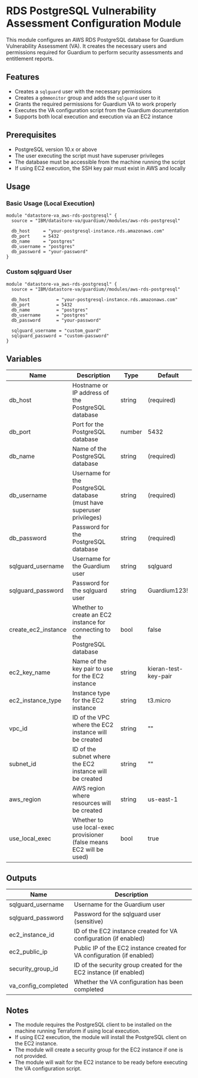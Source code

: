 # RDS PostgreSQL Vulnerability Assessment Configuration Module

This module configures an AWS RDS PostgreSQL database for Guardium Vulnerability Assessment (VA). It creates the necessary users and permissions required for Guardium to perform security assessments and entitlement reports.

## Features

- Creates a `sqlguard` user with the necessary permissions
- Creates a `gdmmonitor` group and adds the `sqlguard` user to it
- Grants the required permissions for Guardium VA to work properly
- Executes the VA configuration script from the Guardium documentation
- Supports both local execution and execution via an EC2 instance

## Prerequisites

- PostgreSQL version 10.x or above
- The user executing the script must have superuser privileges
- The database must be accessible from the machine running the script
- If using EC2 execution, the SSH key pair must exist in AWS and locally

## Usage

### Basic Usage (Local Execution)

```hcl
module "datastore-va_aws-rds-postgresql" {
  source = "IBM/datastore-va/guardium//modules/aws-rds-postgresql"

  db_host     = "your-postgresql-instance.rds.amazonaws.com"
  db_port     = 5432
  db_name     = "postgres"
  db_username = "postgres"
  db_password = "your-password"
}
```

### Custom sqlguard User

```hcl
module "datastore-va_aws-rds-postgresql" {
  source = "IBM/datastore-va/guardium//modules/aws-rds-postgresql"

  db_host          = "your-postgresql-instance.rds.amazonaws.com"
  db_port          = 5432
  db_name          = "postgres"
  db_username      = "postgres"
  db_password      = "your-password"
  
  sqlguard_username = "custom_guard"
  sqlguard_password = "custom-password"
}
```

## Variables

| Name | Description | Type | Default |
|------|-------------|------|---------|
| db_host | Hostname or IP address of the PostgreSQL database | string | (required) |
| db_port | Port for the PostgreSQL database | number | 5432 |
| db_name | Name of the PostgreSQL database | string | (required) |
| db_username | Username for the PostgreSQL database (must have superuser privileges) | string | (required) |
| db_password | Password for the PostgreSQL database | string | (required) |
| sqlguard_username | Username for the Guardium user | string | sqlguard |
| sqlguard_password | Password for the sqlguard user | string | Guardium123! |
| create_ec2_instance | Whether to create an EC2 instance for connecting to the PostgreSQL database | bool | false |
| ec2_key_name | Name of the key pair to use for the EC2 instance | string | kieran-test-key-pair |
| ec2_instance_type | Instance type for the EC2 instance | string | t3.micro |
| vpc_id | ID of the VPC where the EC2 instance will be created | string | "" |
| subnet_id | ID of the subnet where the EC2 instance will be created | string | "" |
| aws_region | AWS region where resources will be created | string | us-east-1 |
| use_local_exec | Whether to use local-exec provisioner (false means EC2 will be used) | bool | true |

## Outputs

| Name | Description |
|------|-------------|
| sqlguard_username | Username for the Guardium user |
| sqlguard_password | Password for the sqlguard user (sensitive) |
| ec2_instance_id | ID of the EC2 instance created for VA configuration (if enabled) |
| ec2_public_ip | Public IP of the EC2 instance created for VA configuration (if enabled) |
| security_group_id | ID of the security group created for the EC2 instance (if enabled) |
| va_config_completed | Whether the VA configuration has been completed |

## Notes

- The module requires the PostgreSQL client to be installed on the machine running Terraform if using local execution.
- If using EC2 execution, the module will install the PostgreSQL client on the EC2 instance.
- The module will create a security group for the EC2 instance if one is not provided.
- The module will wait for the EC2 instance to be ready before executing the VA configuration script.
